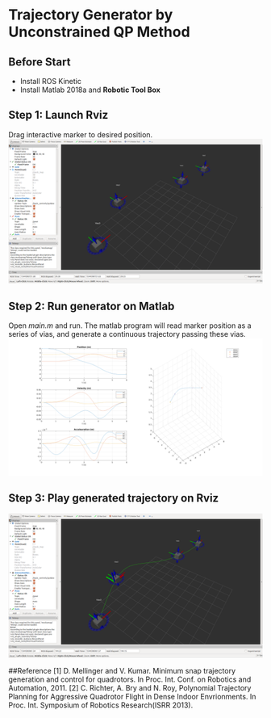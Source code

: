 # Trajectory Generator by Unconstrained QP Method

## Before Start
- Install ROS Kinetic
- Install Matlab 2018a and **Robotic Tool Box**

## Step 1: Launch Rviz
Drag interactive marker to desired position.
![step1](./imgs/interactive_marker.png)

## Step 2: Run generator on Matlab
Open *main.m* and run.
The matlab program will read marker position as a series of vias, and generate a continuous trajectory passing these vias.
![step2](./imgs/generated_path.png)

## Step 3: Play generated trajectory on Rviz
![step3](./imgs/path_playing.png)

##Reference
[1] D. Mellinger and V. Kumar. Minimum snap trajectory generation and control for quadrotors. In Proc. Int. Conf. on Robotics and Automation, 2011. 
[2] C. Richter, A. Bry and N. Roy, Polynomial Trajectory Planning for Aggressive Quadrotor Flight in Dense Indoor Envrionments. In Proc. Int. Symposium of Robotics Research(ISRR 2013).